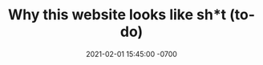 ﻿---
layout: post
title:  "Why this website looks like sh*t (to-do)"
date:   2021-02-01 15:45:00 -0700
categories: personal
---

